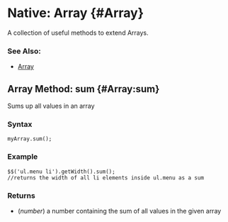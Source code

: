 Native: Array {#Array}
======================

A collection of useful methods to extend Arrays.

### See Also:

* [Array][]


Array Method: sum {#Array:sum}
-------------------------------------

Sums up all values in an array

### Syntax

	myArray.sum();

### Example

	$$('ul.menu li').getWidth().sum();
	//returns the width of all li elements inside ul.menu as a sum

### Returns

* (*number*) a number containing the sum of all values in the given array

[Array]: http://www.mootools.net/docs/Native/Array
